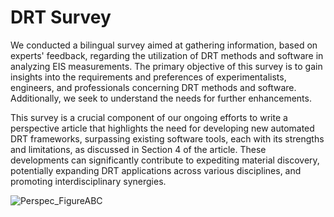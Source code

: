 # DRT Survey

We conducted a bilingual survey aimed at gathering information, based on experts' feedback, regarding the utilization of DRT methods and software in analyzing EIS measurements. The primary objective of this 
survey is to gain insights into the requirements and preferences of experimentalists, engineers, and professionals concerning DRT methods and software. Additionally, we seek to understand the needs for further enhancements. 

This survey is a crucial component of our ongoing efforts to write a perspective article that highlights the need for developing new automated DRT frameworks, surpassing existing software tools, each with its strengths and limitations, as discussed in Section 4 of the article. These developments can significantly contribute to expediting material discovery, potentially expanding DRT applications across various disciplines, and promoting interdisciplinary synergies.


![Perspec_FigureABC](https://github.com/ciuccislab/DRT-Survey/assets/57649983/77db79bc-f0c4-4d1b-8ad5-7706a8832e9c)
